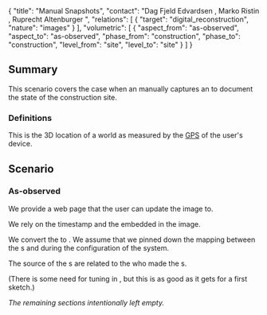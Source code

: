 <rasaeco-meta>
{
    "title": "Manual Snapshots",
    "contact": "Dag Fjeld Edvardsen <dag.fjeld.edvardsen@catenda.no>, Marko Ristin <rist@zhaw.ch>, Ruprecht Altenburger <altb@zhaw.ch>",
    "relations": [
        { "target": "digital_reconstruction", "nature": "images" }
    ],
    "volumetric": [
        {
            "aspect_from": "as-observed", "aspect_to": "as-observed",
            "phase_from": "construction", "phase_to": "construction",
            "level_from": "site", "level_to": "site"
        }
    ]
}
</rasaeco-meta>


## Summary

This scenario covers the case when an <ref name="actor_management#actor" /> manually captures
an <ref name="digital_reconstruction#image" /> to document the state of the construction site.

### Definitions

<def name="GPS_location">

This is the 3D location of a world as measured by the 
[GPS](https://en.wikipedia.org/wiki/Global_Positioning_System) of the user's device. 

</def>

## Scenario

### As-observed

We provide a web page that the user can update the image to.

We rely on the timestamp and the <ref name="GPS_location" /> embedded in the image.

We convert the <ref name="GPS_location" /> to <ref name="evolving_plan#site_coordinate_system" />.
We assume that we pinned down the mapping between the <ref name="GPS_location" />s and 
<ref name="evolving_plan#site_coordinate_system" /> during the configuration of the system.

The source of the <ref name="digital_reconstruction#image" />s are related to the 
<ref name="actor_management#actor" /> who made the <ref name="digital_reconstruction#image" />s.

(There is some need for tuning in <scenarioref name="unique_resource_identification" />, but this
is as good as it gets for a first sketch.)

*The remaining sections intentionally left empty.*